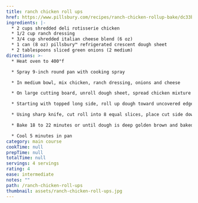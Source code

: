 ```yaml
---
title: ranch chicken roll ups
href: https://www.pillsbury.com/recipes/ranch-chicken-rollup-bake/dc33ba58-797f-4b38-b952-d61ca4b4d9d6
ingredients: |-
  * 2 cups shredded deli rotisserie chicken
  * 1/2 cup ranch dressing
  * 3/4 cup shredded italian cheese blend (6 oz)
  * 1 can (8 oz) pillsbury™ refrigerated crescent dough sheet
  * 2 tablespoons sliced green onions (2 medium)
directions: >-
  * Heat oven to 400°f

  * Spray 9-inch round pan with cooking spray

  * In medium bowl, mix chicken, ranch dressing, onions and cheese

  * On large cutting board, unroll dough sheet, spread chicken mixture evenly over dough, leaving about 1/2 inch on 1 long side uncovered

  * Starting with topped long side, roll up dough toward uncovered edge, pinch seam to seal tightly

  * Using sharp knife, cut roll into 8 equal slices, place cut side down in pan

  * Bake 18 to 22 minutes or until dough is deep golden brown and baked through

  * Cool 5 minutes in pan
category: main course
cookTime: null
prepTime: null
totalTime: null
servings: 4 servings
rating: 4
ease: intermediate
notes: ""
path: /ranch-chicken-roll-ups
thumbnail: assets/ranch-chicken-roll-ups.jpg
---
```

